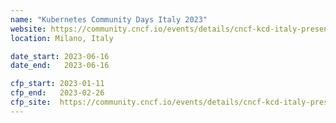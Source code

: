 ```yaml
---
name: "Kubernetes Community Days Italy 2023"
website: https://community.cncf.io/events/details/cncf-kcd-italy-presents-kubernetes-community-days-italy-2023/
location: Milano, Italy

date_start: 2023-06-16
date_end:   2023-06-16

cfp_start: 2023-01-11
cfp_end:   2023-02-26
cfp_site:  https://community.cncf.io/events/details/cncf-kcd-italy-presents-kubernetes-community-days-italy-2023/
---
```

